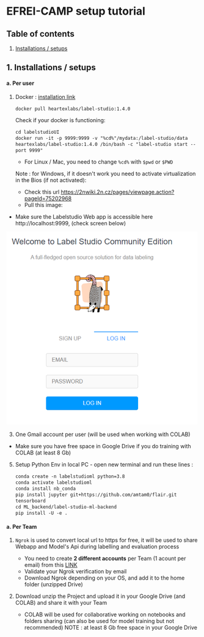 # EFREI-CAMP setup tutorial <a name="home"></a>

## Table of contents
1. [Installations / setups](#1)

## 1.   Installations / setups <a name="1"></a>
#### a. Per user
1. Docker : [installation link](https://docs.docker.com/get-docker/)

    ```
    docker pull heartexlabs/label-studio:1.4.0
    ```
    Check if your docker is functioning:
    ```
    cd labelstudioUI
    docker run -it -p 9999:9999 -v "%cd%"/mydata:/label-studio/data heartexlabs/label-studio:1.4.0 /bin/bash -c "label-studio start --port 9999"
    ```
    - For Linux / Mac, you need to change `%cd%` with `$pwd` or `$PWD`
    
    Note : for Windows, if it doesn't work you need to activate virtualization in the Bios (if not activated):
   - Check this url https://2nwiki.2n.cz/pages/viewpage.action?pageId=75202968
   - Pull this image:
- Make sure the Labelstudio Web app is accessible here http://localhost:9999, (check screen below)
<img src="doc-imgs/ls_welcome.PNG" width=500px/>

3. One Gmail account per user (will be used when working with COLAB)
 - Make sure you have free space in Google Drive if you do training with COLAB (at least 8 Gb)

5. Setup Python Env in local PC - open new terminal and run these lines :
    ```
    conda create -n labelstudioml python=3.8
    conda activate labelstudioml
    conda install nb_conda
    pip install jupyter git+https://github.com/amtam0/flair.git tensorboard
    cd ML_backend/label-studio-ml-backend
    pip install -U -e .
    ```
    
#### a. Per Team
1. `Ngrok` is used to convert local url to https for free, it will be used to share Webapp and Model's Api during labelling and evaluation process

    - You need to create **2 different accounts** per Team (1 acount per email) from this [LINK](https://ngrok.com/)
    - Validate your Ngrok verification by email
    - Download Ngrok depending on your OS, and add it to the home folder (unzipped Drive)

2. Download unzip the Project and upload it in your Google Drive (and COLAB) and share it with your Team
    - COLAB will be used for collaborative working on notebooks and folders sharing (can also be used for model training but not recommended)
    NOTE : at least 8 Gb free space in your Google Drive

